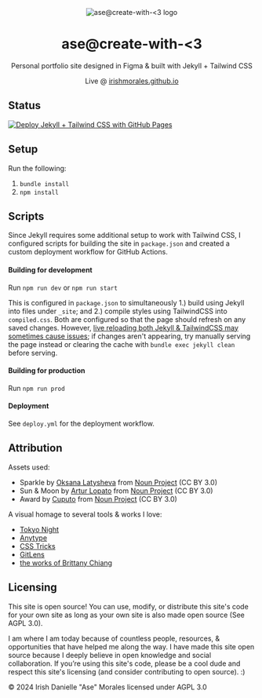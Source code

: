 <div align="center">
    <img src="assets/favicon.ico?" alt="ase@create-with-<3 logo">
    <h1>ase@create-with-<3</h1>
    <p>Personal portfolio site designed in Figma & built with Jekyll + Tailwind CSS</p>
    <p>Live @ <a href="https://irishmorales.github.io" target="_blank" title="Open in new tab">irishmorales.github.io</a></p>
</div>

## Status

[![Deploy Jekyll + Tailwind CSS with GitHub Pages](https://github.com/IrishMorales/irishmorales.github.io/actions/workflows/deploy.yml/badge.svg?branch=main)](https://github.com/IrishMorales/irishmorales.github.io/actions/workflows/deploy.yml)

## Setup

Run the following:

1. `bundle install`
2. `npm install`

## Scripts

Since Jekyll requires some additional setup to work with Tailwind CSS, I configured scripts for building the site in `package.json` and created a custom deployment workflow for GitHub Actions. 

#### Building for development

Run `npm run dev` or `npm run start`

This is configured in `package.json` to simultaneously 1.) build using Jekyll into files under `_site`; and 2.) compile styles using TailwindCSS into `compiled.css`. Both are configured so that the page should refresh on any saved changes. However, [live reloading both Jekyll & TailwindCSS may sometimes cause issues](https://github.com/tailwindlabs/tailwindcss/discussions/8470); if changes aren't appearing, try manually serving the page instead or clearing the cache with `bundle exec jekyll clean` before serving.

#### Building for production

Run `npm run prod`

#### Deployment

See `deploy.yml` for the deployment workflow.

## Attribution

Assets used:

- Sparkle by <a href="https://thenounproject.com/creator/latyshevaoksana/" target="_blank">Oksana Latysheva</a> from <a href="https://thenounproject.com/browse/icons/term/sparkle/" target="_blank">Noun Project</a> (CC BY 3.0)
- Sun & Moon by <a href="https://thenounproject.com/creator/lopato/" target="_blank">Artur Lopato</a> from <a href="https://thenounproject.com/browse/icons/term/sun/" target="_blank">Noun Project</a> (CC BY 3.0)
- Award by <a href="https://thenounproject.com/creator/imron46/" target="_blank">Cuputo</a> from <a href="https://thenounproject.com/browse/icons/term/award/" target="_blank">Noun Project</a> (CC BY 3.0)

A visual homage to several tools & works I love:

- <a href="https://marketplace.visualstudio.com/items?itemName=enkia.tokyo-night" target="_blank">Tokyo Night</a>
- <a href="https://anytype.io/" target="_blank">Anytype</a>
- <a href="https://css-tricks.com/" target="_blank">CSS Tricks</a>
- <a href="https://www.gitkraken.com/gitlens" target="_blank">GitLens</a>
- <a href="https://brittanychiang.com/" target="_blank">the works of Brittany Chiang</a>

## Licensing

This site is open source! You can use, modify, or distribute this site's code for your own site as long as your own site is also made open source (See AGPL 3.0).

I am where I am today because of countless people, resources, & opportunities that have helped me along the way. I have made this site open source because I deeply believe in open knowledge and social collaboration. If you’re using this site's code, please be a cool dude and respect this site's licensing (and consider contributing to open source). :)

© 2024 Irish Danielle "Ase" Morales licensed under AGPL 3.0
